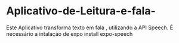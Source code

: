 # Aplicativo-de-Leitura-e-fala-

Este Aplicativo transforma texto em fala , utilizando a API Speech.
É necessário a intalação de expo install expo-speech
